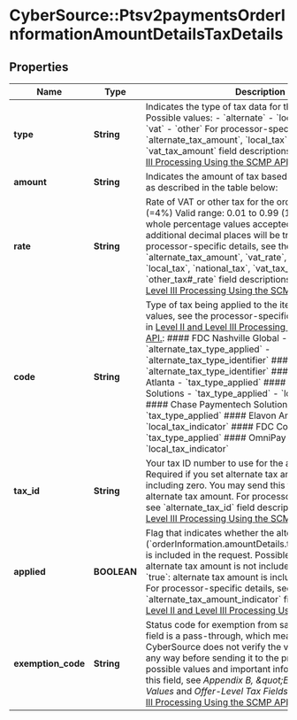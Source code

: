 # CyberSource::Ptsv2paymentsOrderInformationAmountDetailsTaxDetails

## Properties
Name | Type | Description | Notes
------------ | ------------- | ------------- | -------------
**type** | **String** | Indicates the type of tax data for the _taxDetails_ object.  Possible values:  - &#x60;alternate&#x60; - &#x60;local&#x60; - &#x60;national&#x60; - &#x60;vat&#x60; - &#x60;other&#x60;  For processor-specific details, see the &#x60;alternate_tax_amount&#x60;, &#x60;local_tax&#x60;, &#x60;national_tax&#x60; or &#x60;vat_tax_amount&#x60; field descriptions in [Level II and Level III Processing Using the SCMP API.](https://apps.cybersource.com/library/documentation/dev_guides/Level_2_3_SCMP_API/html/)  | [optional] 
**amount** | **String** | Indicates the amount of tax based on the &#x60;type&#x60; field as described in the table below:  | type      | type description | | ------------- |:-------------:| | &#x60;alternate&#x60; | Total amount of alternate tax for the order. | | &#x60;local&#x60;     | Sales tax for the order. | | &#x60;national&#x60;  | National tax for the order. | | &#x60;vat&#x60;       | Total amount of Value Added Tax (VAT) included in the order. | | &#x60;other&#x60;     | Other tax. |  | [optional] 
**rate** | **String** | Rate of VAT or other tax for the order.  Example 0.040 (&#x3D;4%)  Valid range: 0.01 to 0.99 (1% to 99%, with only whole percentage values accepted; values with additional decimal places will be truncated)  For processor-specific details, see the &#x60;alternate_tax_amount&#x60;, &#x60;vat_rate&#x60;, &#x60;vat_tax_rate&#x60;, &#x60;local_tax&#x60;, &#x60;national_tax&#x60;, &#x60;vat_tax_amount&#x60; or &#x60;other_tax#_rate&#x60; field descriptions in the [Level II and Level III Processing Using the SCMP API Guide.](https://apps.cybersource.com/library/documentation/dev_guides/Level_2_3_SCMP_API/html/)  | [optional] 
**code** | **String** | Type of tax being applied to the item.  For possible values, see the processor-specific field descriptions in [Level II and Level III Processing Using the SCMP API.](https://apps.cybersource.com/library/documentation/dev_guides/Level_2_3_SCMP_API/html/):  #### FDC Nashville Global - &#x60;alternate_tax_type_applied&#x60; - &#x60;alternate_tax_type_identifier&#x60;  #### Worldpay VAP - &#x60;alternate_tax_type_identifier&#x60;  #### RBS WorldPay Atlanta - &#x60;tax_type_applied&#x60;  #### TSYS Acquiring Solutions - &#x60;tax_type_applied&#x60; - &#x60;local_tax_indicator&#x60;  #### Chase Paymentech Solutions - &#x60;tax_type_applied&#x60;  #### Elavon Americas - &#x60;local_tax_indicator&#x60;  #### FDC Compass - &#x60;tax_type_applied&#x60;  #### OmniPay Direct - &#x60;local_tax_indicator&#x60;  | [optional] 
**tax_id** | **String** | Your tax ID number to use for the alternate tax amount. Required if you set alternate tax amount to any value, including zero. You may send this field without sending alternate tax amount.  For processor-specific details, see &#x60;alternate_tax_id&#x60; field description in [Level II and Level III Processing Using the SCMP API.](https://apps.cybersource.com/library/documentation/dev_guides/Level_2_3_SCMP_API/html/)  | [optional] 
**applied** | **BOOLEAN** | Flag that indicates whether the alternate tax amount (&#x60;orderInformation.amountDetails.taxDetails[].amount&#x60;) is included in the request.  Possible values: - &#x60;false&#x60;: alternate tax amount is not included in the request. - &#x60;true&#x60;: alternate tax amount is included in the request.  For processor-specific details, see &#x60;alternate_tax_amount_indicator&#x60; field description in [Level II and Level III Processing Using the SCMP API.](https://apps.cybersource.com/library/documentation/dev_guides/Level_2_3_SCMP_API/html/)  | [optional] 
**exemption_code** | **String** | Status code for exemption from sales and use tax. This field is a pass-through, which means that CyberSource does not verify the value or modify it in any way before sending it to the processor.  For possible values and important information for using this field, see _Appendix B, \&quot;Exemption Status Values_ and _Offer-Level Tax Fields_ in [Level II and Level III Processing Using the SCMP API.](https://apps.cybersource.com/library/documentation/dev_guides/Level_2_3_SCMP_API/html/)  | [optional] 



